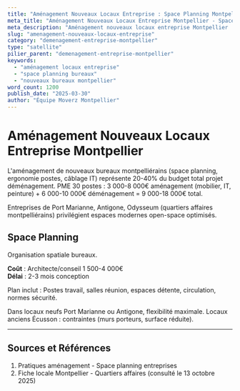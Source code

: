 ```yaml
---
title: "Aménagement Nouveaux Locaux Entreprise : Space Planning Montpellier"
meta_title: "Aménagement Nouveaux Locaux Entreprise Montpellier - Space Planning"
meta_description: "Aménagement nouveaux locaux entreprise Montpellier : space planning, ergonomie postes, câblage IT. Guide."
slug: "amenagement-nouveaux-locaux-entreprise"
category: "demenagement-entreprise-montpellier"
type: "satellite"
pilier_parent: "demenagement-entreprise-montpellier"
keywords:
  - "aménagement locaux entreprise"
  - "space planning bureaux"
  - "nouveaux bureaux montpellier"
word_count: 1200
publish_date: "2025-03-30"
author: "Équipe Moverz Montpellier"
---
```


# Aménagement Nouveaux Locaux Entreprise Montpellier

L'aménagement de nouveaux bureaux montpelliérains (space planning, ergonomie postes, câblage IT) représente 20-40% du budget total projet déménagement. PME 30 postes : 3 000-8 000€ aménagement (mobilier, IT, peinture) + 6 000-10 000€ déménagement = 9 000-18 000€ total.

Entreprises de Port Marianne, Antigone, Odysseum (quartiers affaires montpelliérains) privilégient espaces modernes open-space optimisés.

## Space Planning

Organisation spatiale bureaux.

**Coût** : Architecte/conseil 1 500-4 000€  
**Délai** : 2-3 mois conception

Plan inclut : Postes travail, salles réunion, espaces détente, circulation, normes sécurité.

Dans locaux neufs Port Marianne ou Antigone, flexibilité maximale. Locaux anciens Écusson : contraintes (murs porteurs, surface réduite).

---

## Sources et Références

1. Pratiques aménagement - Space planning entreprises
2. Fiche locale Montpellier - Quartiers affaires (consulté le 13 octobre 2025)

